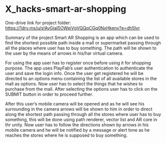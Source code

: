# X_hacks-smart-ar-shopping

One-drive link for project folder: https://1drv.ms/u/s!AvGjaI5OWeiVgVQQqCGq0NxHkenv?e=dh5Ivr

Summary of the project Smart AR Shopping is an app which can be used to find the shortest possible path inside a mall or supermarket passing through all the places where user has to buy something. The path will be shown to the user by the means of arrows in his/har virtual camera.

For using the app user has to register once before using it for shopping purpose. The app uses PlayFab’s user authentication to authenticate the user and save the login info. Once the user get registered he will be directed to an options menu containing the list of all available stores in the mall as options. Now user has to select the things that he wishes to purchase from the mall. After selecting the options user has to click on the SUBMIT button in order to proceed further.

After this user’s mobile camera will be opened and as he will see his surrounding in the camera arrows will be shown to him in order to direct along the shortest path passing through all the stores where user has to buy something, this will be done using path renderer, vector list and AR core in thr unity. Now user has to follow the directions shown by arrows in his mobile camera and he will be notified by a message or alert tone as he reaches the stores where he is supposed to buy something.
